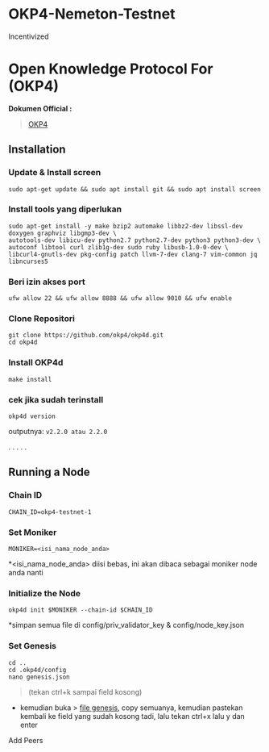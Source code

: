 # OKP4-Nemeton-Testnet
Incentivized





# Open Knowledge Protocol For (OKP4)

**Dokumen Official :**
> [OKP4](https://docs.okp4.network/)


## Installation
### Update & Install screen
```
sudo apt-get update && sudo apt install git && sudo apt install screen
```

### Install tools yang diperlukan
```
sudo apt-get install -y make bzip2 automake libbz2-dev libssl-dev doxygen graphviz libgmp3-dev \
autotools-dev libicu-dev python2.7 python2.7-dev python3 python3-dev \
autoconf libtool curl zlib1g-dev sudo ruby libusb-1.0-0-dev \
libcurl4-gnutls-dev pkg-config patch llvm-7-dev clang-7 vim-common jq libncurses5
```

### Beri izin akses port
```
ufw allow 22 && ufw allow 8888 && ufw allow 9010 && ufw enable
```

### Clone Repositori
```
git clone https://github.com/okp4/okp4d.git
cd okp4d
```

### Install OKP4d
```
make install
```

### cek jika sudah terinstall
```
okp4d version
``` 
outputnya: ``` v2.2.0 atau 2.2.0 ```


.
.
.
.
.


## Running a Node

### Chain ID 
```
CHAIN_ID=okp4-testnet-1
```

### Set Moniker
```
MONIKER=<isi_nama_node_anda>
```
*<isi_nama_node_anda> diisi bebas, ini akan dibaca sebagai moniker node anda nanti

### Initialize the Node 
```
okp4d init $MONIKER --chain-id $CHAIN_ID
```
*simpan semua file di config/priv_validator_key & config/node_key.json

### Set Genesis
```
cd ..
cd .okp4d/config
nano genesis.json
```
>(tekan ctrl+k sampai field kosong)
* kemudian buka > [file genesis](https://raw.githubusercontent.com/okp4/networks/main/chains/nemeton/genesis.json), copy semuanya, kemudian pastekan kembali ke field yang sudah kosong tadi, lalu tekan ctrl+x lalu y dan enter

Add Peers
